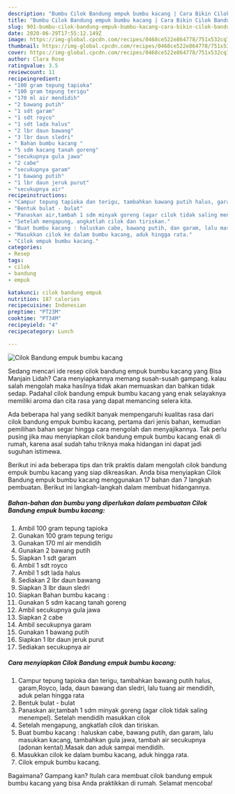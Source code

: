 ```yaml
---
description: "Bumbu Cilok Bandung empuk bumbu kacang | Cara Bikin Cilok Bandung empuk bumbu kacang Yang Lezat"
title: "Bumbu Cilok Bandung empuk bumbu kacang | Cara Bikin Cilok Bandung empuk bumbu kacang Yang Lezat"
slug: 901-bumbu-cilok-bandung-empuk-bumbu-kacang-cara-bikin-cilok-bandung-empuk-bumbu-kacang-yang-lezat
date: 2020-06-29T17:55:12.149Z
image: https://img-global.cpcdn.com/recipes/0468ce522e864778/751x532cq70/cilok-bandung-empuk-bumbu-kacang-foto-resep-utama.jpg
thumbnail: https://img-global.cpcdn.com/recipes/0468ce522e864778/751x532cq70/cilok-bandung-empuk-bumbu-kacang-foto-resep-utama.jpg
cover: https://img-global.cpcdn.com/recipes/0468ce522e864778/751x532cq70/cilok-bandung-empuk-bumbu-kacang-foto-resep-utama.jpg
author: Clara Rose
ratingvalue: 3.5
reviewcount: 11
recipeingredient:
- "100 gram tepung tapioka"
- "100 gram tepung terigu"
- "170 ml air mendidih"
- "2 bawang putih"
- "1 sdt garam"
- "1 sdt royco"
- "1 sdt lada halus"
- "2 lbr daun bawang"
- "3 lbr daun sledri"
- " Bahan bumbu kacang "
- "5 sdm kacang tanah goreng"
- "secukupnya gula jawa"
- "2 cabe"
- "secukupnya garam"
- "1 bawang putih"
- "1 lbr daun jeruk purut"
- "secukupnya air"
recipeinstructions:
- "Campur tepung tapioka dan terigu, tambahkan bawang putih halus, garam,Royco, lada, daun bawang dan sledri, lalu tuang air mendidih, aduk pelan hingga rata"
- "Bentuk bulat - bulat"
- "Panaskan air,tambah 1 sdm minyak goreng (agar cilok tidak saling menempel). Setelah mendidih masukkan cilok"
- "Setelah mengapung, angkatlah cilok dan tiriskan."
- "Buat bumbu kacang : haluskan cabe, bawang putih, dan garam, lalu masukkan kacang, tambahkan gula jawa, tambah air secukupnya (adonan kental).Masak dan aduk sampai mendidih."
- "Masukkan cilok ke dalam bumbu kacang, aduk hingga rata."
- "Cilok empuk bumbu kacang."
categories:
- Resep
tags:
- cilok
- bandung
- empuk

katakunci: cilok bandung empuk 
nutrition: 187 calories
recipecuisine: Indonesian
preptime: "PT23M"
cooktime: "PT34M"
recipeyield: "4"
recipecategory: Lunch

---
```



![Cilok Bandung empuk bumbu kacang](https://img-global.cpcdn.com/recipes/0468ce522e864778/751x532cq70/cilok-bandung-empuk-bumbu-kacang-foto-resep-utama.jpg)

Sedang mencari ide resep cilok bandung empuk bumbu kacang yang Bisa Manjain Lidah? Cara menyiapkannya memang susah-susah gampang. kalau salah mengolah maka hasilnya tidak akan memuaskan dan bahkan tidak sedap. Padahal cilok bandung empuk bumbu kacang yang enak selayaknya memiliki aroma dan cita rasa yang dapat memancing selera kita.



Ada beberapa hal yang sedikit banyak mempengaruhi kualitas rasa dari cilok bandung empuk bumbu kacang, pertama dari jenis bahan, kemudian pemilihan bahan segar hingga cara mengolah dan menyajikannya. Tak perlu pusing jika mau menyiapkan cilok bandung empuk bumbu kacang enak di rumah, karena asal sudah tahu triknya maka hidangan ini dapat jadi suguhan istimewa.


Berikut ini ada beberapa tips dan trik praktis dalam mengolah cilok bandung empuk bumbu kacang yang siap dikreasikan. Anda bisa menyiapkan Cilok Bandung empuk bumbu kacang menggunakan 17 bahan dan 7 langkah pembuatan. Berikut ini langkah-langkah dalam membuat hidangannya.

<!--inarticleads1-->

##### Bahan-bahan dan bumbu yang diperlukan dalam pembuatan Cilok Bandung empuk bumbu kacang:

1. Ambil 100 gram tepung tapioka
1. Gunakan 100 gram tepung terigu
1. Gunakan 170 ml air mendidih
1. Gunakan 2 bawang putih
1. Siapkan 1 sdt garam
1. Ambil 1 sdt royco
1. Ambil 1 sdt lada halus
1. Sediakan 2 lbr daun bawang
1. Siapkan 3 lbr daun sledri
1. Siapkan  Bahan bumbu kacang :
1. Gunakan 5 sdm kacang tanah goreng
1. Ambil secukupnya gula jawa
1. Siapkan 2 cabe
1. Ambil secukupnya garam
1. Gunakan 1 bawang putih
1. Siapkan 1 lbr daun jeruk purut
1. Sediakan secukupnya air




<!--inarticleads2-->

##### Cara menyiapkan Cilok Bandung empuk bumbu kacang:

1. Campur tepung tapioka dan terigu, tambahkan bawang putih halus, garam,Royco, lada, daun bawang dan sledri, lalu tuang air mendidih, aduk pelan hingga rata
1. Bentuk bulat - bulat
1. Panaskan air,tambah 1 sdm minyak goreng (agar cilok tidak saling menempel). Setelah mendidih masukkan cilok
1. Setelah mengapung, angkatlah cilok dan tiriskan.
1. Buat bumbu kacang : haluskan cabe, bawang putih, dan garam, lalu masukkan kacang, tambahkan gula jawa, tambah air secukupnya (adonan kental).Masak dan aduk sampai mendidih.
1. Masukkan cilok ke dalam bumbu kacang, aduk hingga rata.
1. Cilok empuk bumbu kacang.




Bagaimana? Gampang kan? Itulah cara membuat cilok bandung empuk bumbu kacang yang bisa Anda praktikkan di rumah. Selamat mencoba!
